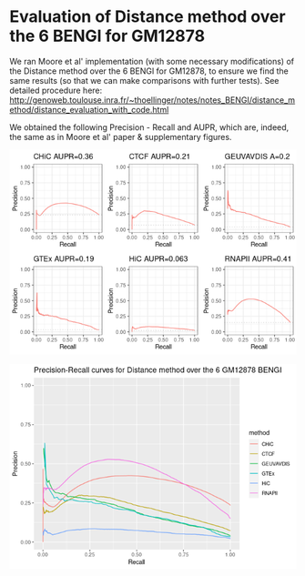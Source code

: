 # Evaluation of Distance method over the 6 BENGI for GM12878

We ran Moore et al' implementation (with some necessary modifications) of the Distance method over the 6 BENGI for GM12878, to ensure we find the same results (so that we can make comparisons with further tests). See detailed procedure here: http://genoweb.toulouse.inra.fr/~thoellinger/notes/notes_BENGI/distance_method/distance_evaluation_with_code.html

We obtained the following Precision - Recall and AUPR, which are, indeed, the same as in Moore et al' paper & supplementary figures.

![](unnamed-chunk-8-1.png)



![](unnamed-chunk-10-1.png)